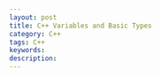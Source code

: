 ```yaml
---
layout: post
title: C++ Variables and Basic Types
category: C++
tags: C++
keywords:
description:
---
```

